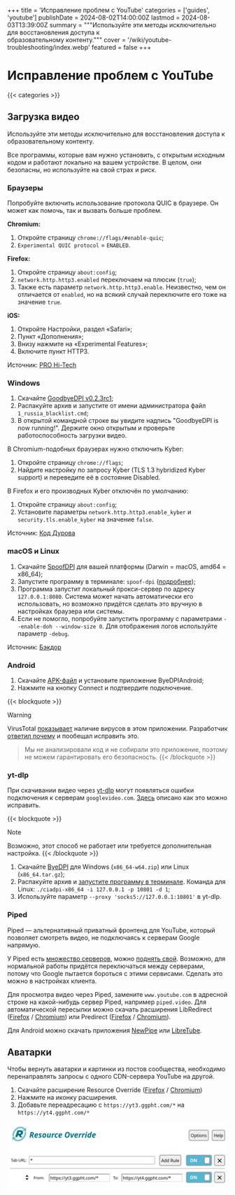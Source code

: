 +++
title = 'Исправление проблем с YouTube'
categories = ['guides', 'youtube']
publishDate = 2024-08-02T14:00:00Z
lastmod = 2024-08-03T13:39:00Z
summary = """Используйте эти методы исключительно для восстановления доступа к \
образовательному контенту."""
cover = '/wiki/youtube-troubleshooting/index.webp'
featured = false
+++

# Исправление проблем с YouTube
{{< categories >}}

## Загрузка видео

Используйте эти методы исключительно для восстановления доступа к
образовательному контенту.

Все программы, которые вам нужно установить, с открытым исходным кодом и
работают локально на вашем устройстве. В целом, они безопасны, но используйте
на свой страх и риск.

### Браузеры

Попробуйте включить использование протокола QUIC в браузере. Он может как
помочь, так и вызвать больше проблем.

**Chromium:**
1. Откройте страницу `chrome://flags/#enable​-quic`;
2. `Experimental QUIC protocol` = `ENABLED`.

**Firefox:**
1. Откройте страницу `about:config`;
2. `network.http.http3.enabled` переключаем на плюсик (`true`);
3. Также есть параметр `network.http.http3.enable`. Неизвестно, чем он
отличается от `enabled`, но на всякий случай переключите его тоже на значение
`true`.

**iOS:**
1. Откройте Настройки, раздел «Safari»;
2. Пункт «Дополнения»;
3. Внизу нажмите на «Experimental Features»;
4. Включите пункт HTTP3.

Источник: [PRO Hi-Tech](https://t.me/prohitec/3962)

### Windows

1. Скачайте [GoodbyeDPI v0.2.3rc1](https://github.com/ValdikSS/GoodbyeDPI/releases/tag/0.2.3rc1);
2. Распакуйте архив и запустите от имени администратора файл `1_russia_blacklist.cmd`;
3. В открытой командной строке вы увидите надпись "GoodbyeDPI is now running!".
Держите окно открытым и проверьте работоспособность загрузки видео.

В Chromium-подобных браузерах нужно отключить Kyber:
1. Откройте страницу `chrome://flags`;
2. Найдите настройку по запросу Kyber (TLS 1.3 hybridized Kyber support) и
переведите её в состояние Disabled.

В Firefox и его производных Kyber отключён по умолчанию:
1. Откройте страницу `about:config`;
2. Установите параметры `network.http.http3.enable_kyber` и
`security.tls.enable_kyber` на значение `false`.

Источник: [Код Дурова](https://kod.ru/youtube-restore)

### macOS и Linux

1. Скачайте [SpoofDPI](https://github.com/xvzc/SpoofDPI/releases/latest) для
вашей платформы (Darwin = macOS, amd64 = x86_64);
2. Запустите программу в терминале: `spoof-dpi`
([подробнее](/wiki/cli#использование));
3. Программа запустит локальный прокси-сервер по адресу `127.0.0.1:8080`.
Система может начать автоматически его использовать, но возможно придётся
сделать это вручную в настройках браузера или системы.
4. Если не помогло, попробуйте запустить программу с параметрами
`--enable-doh --window-size 0`. Для отображения логов используйте параметр
`-debug`.

Источник: [Бэкдор](https://t.me/whackdoor/12105)

### Android

1. Скачайте [APK-файл](https://github.com/dovecoteescapee/ByeDPIAndroid/releases/latest)
и установите приложение ByeDPIAndroid;
2. Нажмите на кнопку Connect и подтвердите подключение.

{{< blockquote >}}
> [!warning]
VirusTotal [показывает](https://www.virustotal.com/gui/file/f540f3ff4ff1c89ae9579b7773bf19411f9d9a6c1e60ad231020dfe13df14b03)
наличие вирусов в этом приложении. Разработчик
[ответил почему](https://github.com/dovecoteescapee/ByeDPIAndroid/issues/5#issuecomment-2187601061)
и пообещал исправить это.
>
> Мы не анализировали код и не собирали это приложение, поэтому не можем
гарантировать его безопасность.
{{< /blockquote >}}

### yt-dlp

При скачивании видео через [yt-dlp](/wiki/yt-dlp) могут появляться ошибки
подключения к серверам `googlevideo.com`.
[Здесь](https://github.com/yt-dlp/yt-dlp/issues/10443#issuecomment-2248940967)
описано как это можно исправить.

{{< blockquote >}}
> [!note]
Возможно, этот способ не работает или требуется дополнительная настройка.
{{< /blockquote >}}

1. Скачайте [ByeDPI](https://github.com/hufrea/byedpi/releases/latest) для
Windows (`x86_64-w64.zip`) или Linux (`x86_64.tar.gz`);
2. Распакуйте архив и
[запустите программу в терминале](/wiki/cli#использование). Команда для Linux:
`./ciadpi-x86_64 -i 127.0.0.1 -p 10801 -d 1`;
3. Используйте параметр `--proxy 'socks5://127.0.0.1:10801'` в yt-dlp.

### Piped

Piped — альтернативный приватный фронтенд для YouTube, который позволяет
смотреть видео, не подключаясь к серверам Google напрямую.

У Piped есть [множество серверов](https://github.com/TeamPiped/Piped/wiki/Instances),
можно [поднять свой](https://docs.piped.video/docs/self-hosting). Возможно, для
нормальной работы придётся переключаться между серверами, потому что Google
пытается бороться с этими сервисами. Сделать это можно в настройках клиента.

Для просмотра видео через Piped, замените `www.youtube.com` в адресной строке на
какой-нибудь сервер Piped, например `piped.video`. Для автоматической пересылки
можно скачать расширения LibRedirect
([Firefox](https://addons.mozilla.org/firefox/addon/libredirect) /
[Chromium](https://libredirect.github.io/download_chromium.html))
или Predirect ([Firefox](https://addons.mozilla.org/firefox/addon/predirector) /
[Chromium](https://chromewebstore.google.com/detail/aiillidfcgfckfhkpiakhkkpbkknagnp)).

Для Android можно скачать приложения
[NewPipe](https://github.com/TeamNewPipe/NewPipe/releases/latest) или
[LibreTube](https://github.com/libre-tube/LibreTube/releases/latest).

## Аватарки

Чтобы вернуть аватарки и картинки из постов сообщества, необходимо
перенаправлять запросы с одного CDN-сервера YouTube на другой.

1. Скачайте расширение Resource Override
([Firefox](https://addons.mozilla.org/ru/firefox/addon/resourceoverride) /
[Chromium](https://chrome.google.com/webstore/detail/resource-override/pkoacgokdfckfpndoffpifphamojphii))
2. Нажмите на иконку расширения.
3. Добавьте переадресацию с `https://yt3.ggpht.com/*` на `https://yt4.ggpht.com/*`

![Resource Override](resource-override.webp)
